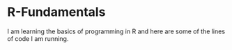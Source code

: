 # R-Fundamentals
I am learning the basics of programming in R and here are some of the lines of code I am running.
